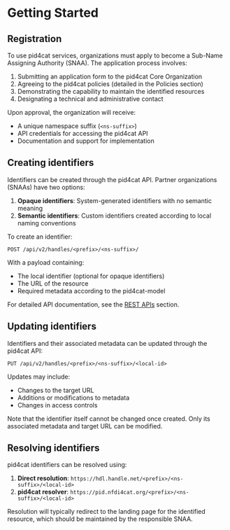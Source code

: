 # Getting Started

## Registration

To use pid4cat services, organizations must apply to become a Sub-Name Assigning Authority (SNAA). The application process involves:

1. Submitting an application form to the pid4cat Core Organization
2. Agreeing to the pid4cat policies (detailed in the Policies section)
3. Demonstrating the capability to maintain the identified resources
4. Designating a technical and administrative contact

Upon approval, the organization will receive:

- A unique namespace suffix (`<ns-suffix>`)
- API credentials for accessing the pid4cat API
- Documentation and support for implementation

## Creating identifiers

Identifiers can be created through the pid4cat API. Partner organizations (SNAAs) have two options:

1. **Opaque identifiers**: System-generated identifiers with no semantic meaning
2. **Semantic identifiers**: Custom identifiers created according to local naming conventions

To create an identifier:

```http
POST /api/v2/handles/<prefix>/<ns-suffix>/
```

With a payload containing:

- The local identifier (optional for opaque identifiers)
- The URL of the resource
- Required metadata according to the pid4cat-model

For detailed API documentation, see the [REST APIs](#rest-apis) section.

## Updating identifiers

Identifiers and their associated metadata can be updated through the pid4cat API:

```http
PUT /api/v2/handles/<prefix>/<ns-suffix>/<local-id>
```

Updates may include:

- Changes to the target URL
- Additions or modifications to metadata
- Changes in access controls

Note that the identifier itself cannot be changed once created. Only its associated metadata and target URL can be modified.

## Resolving identifiers

pid4cat identifiers can be resolved using:

1. **Direct resolution**: `https://hdl.handle.net/<prefix>/<ns-suffix>/<local-id>`
2. **pid4cat resolver**: `https://pid.nfdi4cat.org/<prefix>/<ns-suffix>/<local-id>`

Resolution will typically redirect to the landing page for the identified resource, which should be maintained by the responsible SNAA.

